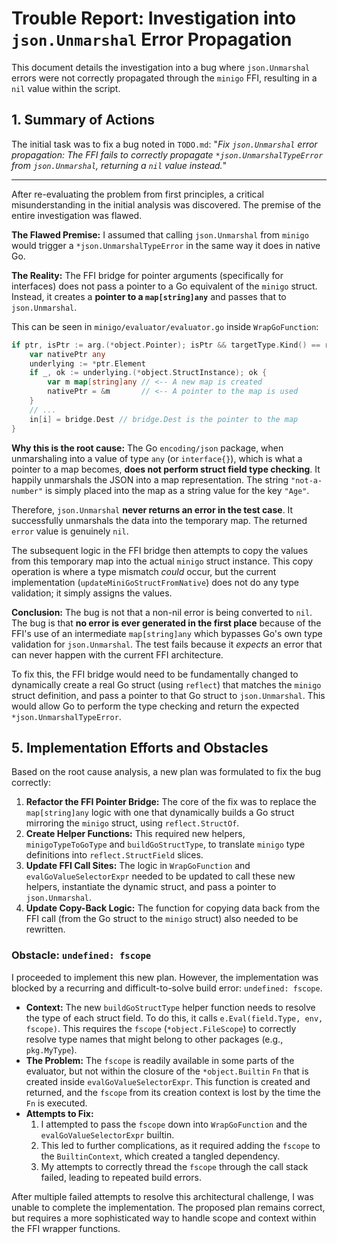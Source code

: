 # Trouble Report: Investigation into `json.Unmarshal` Error Propagation

This document details the investigation into a bug where `json.Unmarshal` errors were not correctly propagated through the `minigo` FFI, resulting in a `nil` value within the script.

## 1. Summary of Actions

The initial task was to fix a bug noted in `TODO.md`: "*Fix `json.Unmarshal` error propagation: The FFI fails to correctly propagate `*json.UnmarshalTypeError` from `json.Unmarshal`, returning a `nil` value instead.*"


---


After re-evaluating the problem from first principles, a critical misunderstanding in the initial analysis was discovered. The premise of the entire investigation was flawed.

**The Flawed Premise:** I assumed that calling `json.Unmarshal` from `minigo` would trigger a `*json.UnmarshalTypeError` in the same way it does in native Go.

**The Reality:** The FFI bridge for pointer arguments (specifically for interfaces) does not pass a pointer to a Go equivalent of the `minigo` struct. Instead, it creates a **pointer to a `map[string]any`** and passes that to `json.Unmarshal`.

This can be seen in `minigo/evaluator/evaluator.go` inside `WrapGoFunction`:
```go
if ptr, isPtr := arg.(*object.Pointer); isPtr && targetType.Kind() == reflect.Interface {
    var nativePtr any
    underlying := *ptr.Element
    if _, ok := underlying.(*object.StructInstance); ok {
        var m map[string]any // <-- A new map is created
        nativePtr = &m       // <-- A pointer to the map is used
    }
    // ...
    in[i] = bridge.Dest // bridge.Dest is the pointer to the map
}
```

**Why this is the root cause:**
The Go `encoding/json` package, when unmarshaling into a value of type `any` (or `interface{}`), which is what a pointer to a map becomes, **does not perform struct field type checking**. It happily unmarshals the JSON into a map representation. The string `"not-a-number"` is simply placed into the map as a string value for the key `"Age"`.

Therefore, `json.Unmarshal` **never returns an error in the test case**. It successfully unmarshals the data into the temporary map. The returned `error` value is genuinely `nil`.

The subsequent logic in the FFI bridge then attempts to copy the values from this temporary map into the actual `minigo` struct instance. This copy operation is where a type mismatch *could* occur, but the current implementation (`updateMiniGoStructFromNative`) does not do any type validation; it simply assigns the values.

**Conclusion:**
The bug is not that a non-nil error is being converted to `nil`. The bug is that **no error is ever generated in the first place** because of the FFI's use of an intermediate `map[string]any` which bypasses Go's own type validation for `json.Unmarshal`. The test fails because it *expects* an error that can never happen with the current FFI architecture.

To fix this, the FFI bridge would need to be fundamentally changed to dynamically create a real Go struct (using `reflect`) that matches the `minigo` struct definition, and pass a pointer to that Go struct to `json.Unmarshal`. This would allow Go to perform the type checking and return the expected `*json.UnmarshalTypeError`.

## 5. Implementation Efforts and Obstacles

Based on the root cause analysis, a new plan was formulated to fix the bug correctly:

1.  **Refactor the FFI Pointer Bridge:** The core of the fix was to replace the `map[string]any` logic with one that dynamically builds a Go struct mirroring the `minigo` struct, using `reflect.StructOf`.
2.  **Create Helper Functions:** This required new helpers, `minigoTypeToGoType` and `buildGoStructType`, to translate `minigo` type definitions into `reflect.StructField` slices.
3.  **Update FFI Call Sites:** The logic in `WrapGoFunction` and `evalGoValueSelectorExpr` needed to be updated to call these new helpers, instantiate the dynamic struct, and pass a pointer to `json.Unmarshal`.
4.  **Update Copy-Back Logic:** The function for copying data back from the FFI call (from the Go struct to the `minigo` struct) also needed to be rewritten.

### Obstacle: `undefined: fscope`

I proceeded to implement this new plan. However, the implementation was blocked by a recurring and difficult-to-solve build error: `undefined: fscope`.

-   **Context:** The new `buildGoStructType` helper function needs to resolve the type of each struct field. To do this, it calls `e.Eval(field.Type, env, fscope)`. This requires the `fscope` (`*object.FileScope`) to correctly resolve type names that might belong to other packages (e.g., `pkg.MyType`).
-   **The Problem:** The `fscope` is readily available in some parts of the evaluator, but not within the closure of the `*object.Builtin` `Fn` that is created inside `evalGoValueSelectorExpr`. This function is created and returned, and the `fscope` from its creation context is lost by the time the `Fn` is executed.
-   **Attempts to Fix:**
    1.  I attempted to pass the `fscope` down into `WrapGoFunction` and the `evalGoValueSelectorExpr` builtin.
    2.  This led to further complications, as it required adding the `fscope` to the `BuiltinContext`, which created a tangled dependency.
    3.  My attempts to correctly thread the `fscope` through the call stack failed, leading to repeated build errors.

After multiple failed attempts to resolve this architectural challenge, I was unable to complete the implementation. The proposed plan remains correct, but requires a more sophisticated way to handle scope and context within the FFI wrapper functions.

